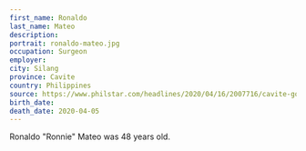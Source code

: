 ```yaml
---
first_name: Ronaldo
last_name: Mateo
description: 
portrait: ronaldo-mateo.jpg
occupation: Surgeon
employer: 
city: Silang
province: Cavite
country: Philippines
source: https://www.philstar.com/headlines/2020/04/16/2007716/cavite-government-pays-tribute-loyal-pioneering-doctor-who-died-due-covid-19, https://www.facebook.com/ronnie.mateo.71
birth_date: 
death_date: 2020-04-05
---
```


Ronaldo "Ronnie" Mateo was 48 years old.